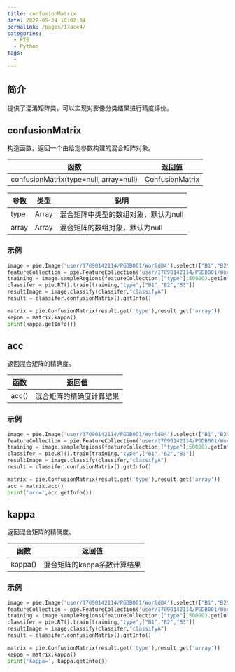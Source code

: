 ```yaml
---
title: confusionMatrix
date: 2022-05-24 16:02:34
permalink: /pages/17ace4/
categories:
  - PIE
  - Python
tags:
  - 
---
```

## 简介

提供了混淆矩阵类，可以实现对影像分类结果进行精度评价。

## confusionMatrix
构造函数，返回一个由给定参数构建的混合矩阵对象。

| 函数                                   | 返回值          |
| -------------------------------------- | --------------- |
| confusionMatrix(type=null, array=null) | ConfusionMatrix |

| 参数  | 类型  | 说明                                 |
| ----- | ----- | ------------------------------------ |
| type  | Array | 混合矩阵中类型的数组对象，默认为null |
| array | Array | 混合矩阵的数组对象，默认为null       |

### 示例
```python
image = pie.Image('user/17090142114/PGDB001/World84').select(["B1","B2","B3"])
featureCollection = pie.FeatureCollection('user/17090142114/PGDB001/WorldROI')
training = image.sampleRegions(featureCollection,["type"],50000).getInfo()
classifer = pie.RT().train(training,"type",["B1","B2","B3"])
resultImage = image.classify(classifer,"classifyA")
result = classifer.confusionMatrix().getInfo()

matrix = pie.ConfusionMatrix(result.get('type'),result.get('array'))
kappa = matrix.kappa()
print(kappa.getInfo())
```

## acc
返回混合矩阵的精确度。

| 函数  | 返回值                   |
| ----- | ------------------------ |
| acc() | 混合矩阵的精确度计算结果 |

### 示例
```python
image = pie.Image('user/17090142114/PGDB001/World84').select(["B1","B2","B3"])
featureCollection = pie.FeatureCollection('user/17090142114/PGDB001/WorldROI')
training = image.sampleRegions(featureCollection,["type"],50000).getInfo()
classifer = pie.RT().train(training,"type",["B1","B2","B3"])
resultImage = image.classify(classifer,"classifyA")
result = classifer.confusionMatrix().getInfo()

matrix = pie.ConfusionMatrix(result.get('type'),result.get('array'))
acc = matrix.acc()
print('acc=',acc.getInfo())
```

## kappa
返回混合矩阵的精确度。

| 函数    | 返回值                      |
| ------- | --------------------------- |
| kappa() | 混合矩阵的kappa系数计算结果 |

### 示例
```python
image = pie.Image('user/17090142114/PGDB001/World84').select(["B1","B2","B3"])
featureCollection = pie.FeatureCollection('user/17090142114/PGDB001/WorldROI')
training = image.sampleRegions(featureCollection,["type"],50000).getInfo()
classifer = pie.RT().train(training,"type",["B1","B2","B3"])
resultImage = image.classify(classifer,"classifyA")
result = classifer.confusionMatrix().getInfo()

matrix = pie.ConfusionMatrix(result.get('type'),result.get('array'))
kappa = matrix.kappa()
print('kappa=', kappa.getInfo())
```